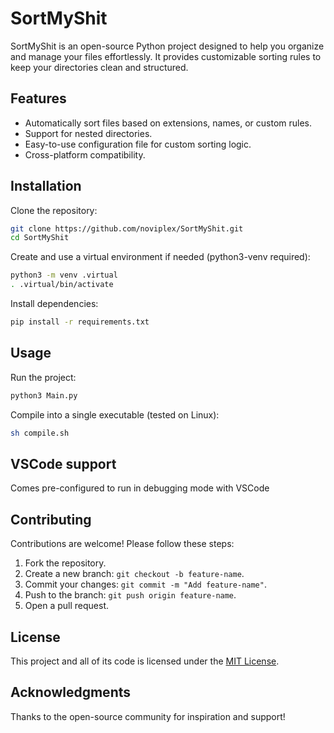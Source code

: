 # SortMyShit

SortMyShit is an open-source Python project designed to help you organize and manage your files effortlessly. It provides customizable sorting rules to keep your directories clean and structured.

## Features

- Automatically sort files based on extensions, names, or custom rules.
- Support for nested directories.
- Easy-to-use configuration file for custom sorting logic.
- Cross-platform compatibility.

## Installation

Clone the repository:

```bash
git clone https://github.com/noviplex/SortMyShit.git
cd SortMyShit
```

Create and use a virtual environment if needed (python3-venv required):

```bash
python3 -m venv .virtual
. .virtual/bin/activate 
```


Install dependencies:

```bash
pip install -r requirements.txt
```

## Usage

Run the project:

```bash
python3 Main.py
```

Compile into a single executable (tested on Linux):

```bash
sh compile.sh
```

## VSCode support

Comes pre-configured to run in debugging mode with VSCode 

## Contributing

Contributions are welcome! Please follow these steps:

1. Fork the repository.
2. Create a new branch: `git checkout -b feature-name`.
3. Commit your changes: `git commit -m "Add feature-name"`.
4. Push to the branch: `git push origin feature-name`.
5. Open a pull request.

## License

This project and all of its code is licensed under the [MIT License](https://mit-license.org/).

## Acknowledgments

Thanks to the open-source community for inspiration and support!
